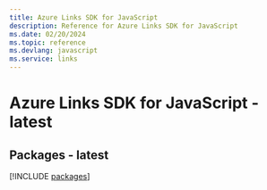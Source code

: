 ```yaml
---
title: Azure Links SDK for JavaScript
description: Reference for Azure Links SDK for JavaScript
ms.date: 02/20/2024
ms.topic: reference
ms.devlang: javascript
ms.service: links
---
```

# Azure Links SDK for JavaScript - latest
## Packages - latest
[!INCLUDE [packages](links-index.md)]